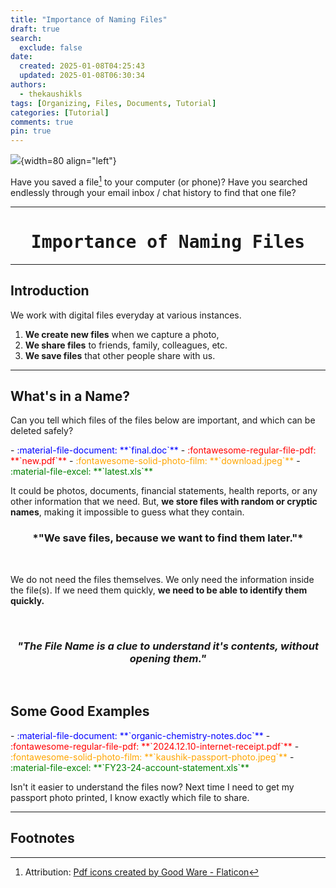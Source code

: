 ```yaml
---
title: "Importance of Naming Files"
draft: true
search:
  exclude: false
date:
  created: 2025-01-08T04:25:43
  updated: 2025-01-08T06:30:34
authors:
  - thekaushikls
tags: [Organizing, Files, Documents, Tutorial]
categories: [Tutorial]
comments: true
pin: true
---
```

![](../assets/2025-Importance-of-Naming-Files-01.png){width=80 align="left"}

Have you saved a file[^1] to your computer (or phone)? Have you searched endlessly through your email inbox / chat history to find that one file? 

<!-- more -->
---
<center><h1><kbd> Importance of Naming Files </kbd></h1></center>

---
## Introduction
We work with digital files everyday at various instances.

1. **We create new files** when we capture a photo,
2. **We share files** to friends, family, colleagues, etc.
3. **We save files** that other people share with us.

---
## What's in a Name?
Can you tell which files of the files below are important, and which can be deleted safely?

<div class="grid cards" markdown>
   - <span style="color: blue;">:material-file-document: **`final.doc`**</span>
   - <span style="color: red;">:fontawesome-regular-file-pdf: **`new.pdf`**</span>
   - <span style="color: orange;">:fontawesome-solid-photo-film: **`download.jpeg`**</span>
   - <span style="color: green;">:material-file-excel: **`latest.xls`**</span>
</div>

It could be photos, documents, financial statements, health reports, or any other information that we need. But, **we store files with random or cryptic names**, making it impossible to guess what they contain. 

<center><h3> *"We save files, because we want to find them later."* </h3></center><br>

We do not need the files themselves. We only need the information inside the file(s). If we need them quickly, **we need to be able to identify them quickly.**

<br><center><h3><i> "The File Name is a clue to understand it's contents, without opening them." </i></h3></center><br>

## Some Good Examples

<div class="grid cards" markdown>
   - <span style="color: blue;">:material-file-document: **`organic-chemistry-notes.doc`**</span>
   - <span style="color: red;">:fontawesome-regular-file-pdf: **`2024.12.10-internet-receipt.pdf`**</span>
   - <span style="color: orange;">:fontawesome-solid-photo-film: **`kaushik-passport-photo.jpeg`**</span>
   - <span style="color: green;">:material-file-excel: **`FY23-24-account-statement.xls`**</span>
</div>

Isn't it easier to understand the files now?
Next time I need to get my passport photo printed, I know exactly which file to share.

---
## Footnotes

[^1]: Attribution: <a href="https://www.flaticon.com/free-icons/pdf" title="pdf icons">Pdf icons created by Good Ware - Flaticon</a>
